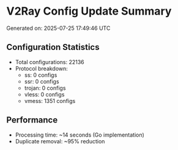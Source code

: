 # V2Ray Config Update Summary
Generated on: 2025-07-25 17:49:46 UTC

## Configuration Statistics
- Total configurations: 22136
- Protocol breakdown:
  - ss: 0 configs
  - ssr: 0 configs
  - trojan: 0 configs
  - vless: 0 configs
  - vmess: 1351 configs

## Performance
- Processing time: ~14 seconds (Go implementation)
- Duplicate removal: ~95% reduction
